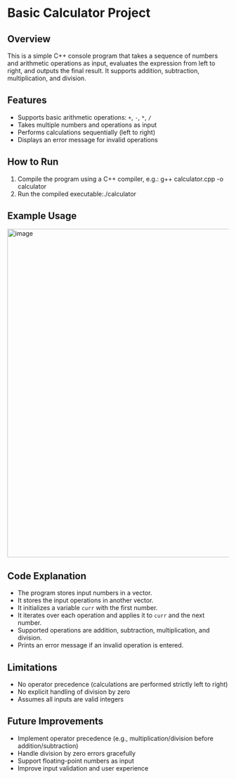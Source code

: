 # Basic Calculator Project

## Overview
This is a simple C++ console program that takes a sequence of numbers and arithmetic operations as input, evaluates the expression from left to right, and outputs the final result. It supports addition, subtraction, multiplication, and division.

## Features
- Supports basic arithmetic operations: `+`, `-`, `*`, `/`
- Takes multiple numbers and operations as input
- Performs calculations sequentially (left to right)
- Displays an error message for invalid operations

## How to Run

1. Compile the program using a C++ compiler, e.g.: g++ calculator.cpp -o calculator
2. Run the compiled executable:./calculator

## Example Usage
<img width="1166" height="747" alt="image" src="https://github.com/user-attachments/assets/0d816b47-da56-4f00-8870-ae24ae719cc8" />


## Code Explanation
- The program stores input numbers in a vector.
- It stores the input operations in another vector.
- It initializes a variable `curr` with the first number.
- It iterates over each operation and applies it to `curr` and the next number.
- Supported operations are addition, subtraction, multiplication, and division.
- Prints an error message if an invalid operation is entered.

## Limitations
- No operator precedence (calculations are performed strictly left to right)
- No explicit handling of division by zero
- Assumes all inputs are valid integers

## Future Improvements
- Implement operator precedence (e.g., multiplication/division before addition/subtraction)
- Handle division by zero errors gracefully
- Support floating-point numbers as input
- Improve input validation and user experience





